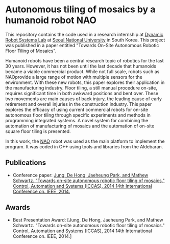 # Autonomous tiling of mosaics by a humanoid robot NAO

This repository contains the code used in a research internship at [Dynamic Robot Systems Lab](http://dyros.snu.ac.kr) at [Seoul National University](http://www.useoul.edu) in South Korea. This project was published in a paper entitled "Towards On-Site Autonomous Robotic Floor Tiling of Mosaics".

Humanoid robots have been a central research topic of robotics for the last 30 years. However, it has not been until the last decade that humanoids became a viable commercial product. While not full scale, robots such as NAOprovide a large range of motion with multiple sensors for the environment. With these new robots, this paper explores their application in the manufacturing industry. Floor tiling, a still manual procedure on-site, requires significant time in both awkward positions and bent over. These two movements are main causes of back injury, the leading cause of early retirement and overall injuries in the construction industry. This paper explores the efficacy of using current commercial robots for on-site autonomous floor tiling through specific experiments and methods in programming integrated systems. A novel system for combining the automation of manufacturing of mosaics and the automation of on-site square floor tiling is presented.

In this work, the [NAO](https://www.ald.softbankrobotics.com/en/cool-robots/nao) robot was used as the main platform to implement the program. It was coded in C++ using tools and libraries from the Aldebaran. 

## Publications
* Conference paper: [Jung, De Hong, Jaeheung Park, and Mathew Schwartz. "Towards on-site autonomous robotic floor tiling of mosaics." Control, Automation and Systems (ICCAS), 2014 14th International Conference on. IEEE, 2014.](http://ieeexplore.ieee.org/xpl/login.jsp?tp=&arnumber=6987959&url=http%3A%2F%2Fieeexplore.ieee.org%2Fiel7%2F6971252%2F6987542%2F06987959.pdf)

## Awards
* Best Presentation Award: [Jung, De Hong, Jaeheung Park, and Mathew Schwartz. "Towards on-site autonomous robotic floor tiling of mosaics." Control, Automation and Systems (ICCAS), 2014 14th International Conference on. IEEE, 2014.]
